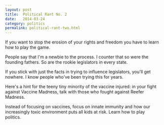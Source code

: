 ```yaml
---
layout: post
title:  Political Rant No. 2
date:   2014-03-24
category: politics
permalink: political-rant-two.html
---
```


If you want to stop the erosion of your rights and freedom you have to learn how to play the game.

People say that I'm a newbie to the process. I counter that so were the founding fathers. So are the rookie legislators in every state.

If you stick with just the facts in trying to influence legislators, you'll get nowhere. I know people who've been trying this for years.

Here's a hint for the teeny tiny minority of the vaccine injured: in your fight against Vaccine Madness, talk with those who fought against Reefer Madness.

Instead of focusing on vaccines, focus on innate immunity and how our increasingly toxic environment puts all kids at risk. Learn how to play politics.